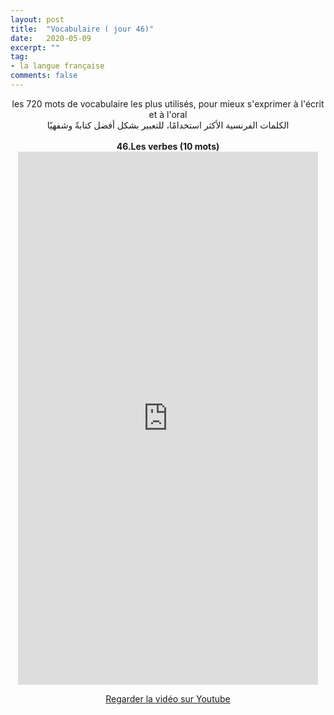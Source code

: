 ```yaml
---
layout: post
title:  "Vocabulaire ( jour 46)"
date:   2020-05-09
excerpt: ""
tag:
- la langue française
comments: false
---
```

 <center>     les 720 mots de vocabulaire les plus utilisés, pour mieux s'exprimer à l'écrit et à l'oral <br> الكلمات الفرنسية الأكثر استخدامًا، للتعبير بشكل أفضل كتابةً وشفهيًا <br><br>     <strong> 46.Les verbes (10 mots)</strong>     <br> <iframe width="480" height="853" src="https://www.youtube.com/embed/bsGJOQztj14" title="youtube video player" frameborder="0" allow="accelerometer, autoplay, clipboard-write, encrypted-media, gyroscope, picture-in-picture, web-share" allowfullscreen></iframe>     <br> <p markdown="0"><a href="https://youtube.com/shorts/bsGJOQztj14" class="btn btn-danger" target="_blank">Regarder la vidéo sur Youtube</a></p> </center>
